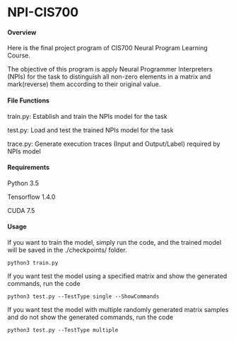 # NPI-CIS700

#### Overview
Here is the final project program of CIS700 Neural Program Learning Course.

The objective of this program is apply Neural Programmer Interpreters (NPIs) for the task to distinguish all non-zero elements in a matrix and mark(reverse) them according to their original value.

#### File Functions
train.py: Establish and train the NPIs model for the task

test.py: Load and test the trained NPIs model for the task

trace.py: Generate execution traces (Input and Output/Label) required by NPIs model

#### Requirements
Python 3.5

Tensorflow 1.4.0

CUDA 7.5

#### Usage
If you want to train the model, simply run the code, and the trained model will be saved in the ./checkpoints/ folder.
```
python3 train.py
```

If you want test the model using a specified matrix and show the generated commands, run the code
```
python3 test.py --TestType single --ShowCommands
```

If you want test the model with multiple randomly generated matrix samples and do not show the generated commands, run the code
```
python3 test.py --TestType multiple
```
